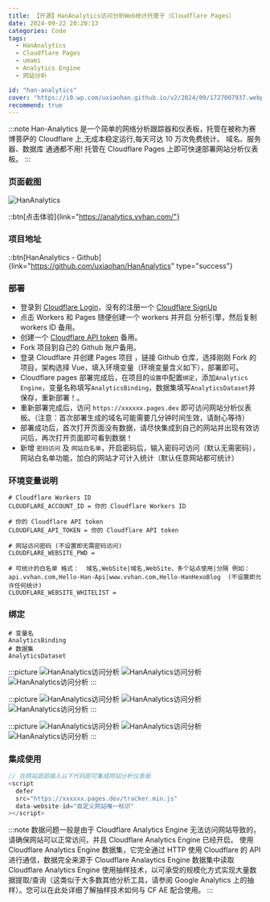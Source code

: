 ```yaml
---
title: 【开源】HanAnalytics访问分析Web统计托管于（Cloudflare Pages）
date: 2024-09-22 20:20:13
categories: Code
tags:
  - HanAnalytics
  - Cloudflare Pages
  - umami
  - Analytics Engine
  - 网站分析

id: "han-analytics"
cover: "https://i0.wp.com/uxiaohan.github.io/v2/2024/09/1727007937.webp"
recommend: true
---
```


:::note
Han-Analytics 是一个简单的网络分析跟踪器和仪表板，托管在被称为赛博菩萨的 Cloudflare 上,无成本稳定运行,每天可达 10 万次免费统计。
域名、服务器、数据库 通通都不用! 托管在 Cloudflare Pages 上即可快速部署网站分析仪表板。
:::

### 页面截图

![HanAnalytics](https://i0.wp.com/uxiaohan.github.io/v2/2024/09/1726993735.webp)

::btn[点击体验]{link="https://analytics.vvhan.com/"}

### 项目地址

::btn[HanAnalytics - Github]{link="https://github.com/uxiaohan/HanAnalytics" type="success"}

### 部署

- 登录到 [Cloudflare Login](https://dash.cloudflare.com/sign-up)，没有的注册一个 [Cloudflare SignUp](https://dash.cloudflare.com/sign-up)
- 点击 Workers 和 Pages 随便创建一个 workers 并开启 分析引擎，然后复制 workers ID 备用。
- 创建一个 [Cloudflare API token](https://dash.cloudflare.com/profile/api-tokens) 备用。
- Fork 项目到自己的 Github 账户备用。
- 登录 Cloudflare 并创建 Pages 项目 ，链接 Github 仓库，选择刚刚 Fork 的项目，架构选择 Vue，填入环境变量（环境变量含义如下），部署即可。
- Cloudflare pages 部署完成后，在项目的`设置`中配置`绑定`，添加`Analytics Engine`，变量名称填写`AnalyticsBinding`，数据集填写`AnalyticsDataset`并保存，重新部署！。
- 重新部署完成后，访问 `https://xxxxxx.pages.dev` 即可访问网站分析仪表板。（注意：首次部署生成的域名可能需要几分钟时间生效，请耐心等待）
- 部署成功后，首次打开页面没有数据，请尽快集成到自己的网站并出现有效访问后，再次打开页面即可看到数据！
- 新增 `密码访问` 及 `网站白名单`，开启密码后，输入密码可访问（默认无需密码），网站白名单功能，加白的网站才可计入统计（默认任意网站都可统计）

### 环境变量说明

```shell
# Cloudflare Workers ID
CLOUDFLARE_ACCOUNT_ID = 你的 Cloudflare Workers ID

# 你的 Cloudflare API token
CLOUDFLARE_API_TOKEN = 你的 Cloudflare API token

# 网站访问密码 (不设置即无需密码访问)
CLOUDFLARE_WEBSITE_PWD =

# 可统计的白名单 格式：  域名,WebSite|域名,WebSite，多个站点使用|分隔 例如：api.vvhan.com,Hello-Han-Api|www.vvhan.com,Hello-HanHexoBlog  (不设置即允许任何统计)
CLOUDFLARE_WEBSITE_WHITELIST =
```

### 绑定

```shell
# 变量名
AnalyticsBinding
# 数据集
AnalyticsDataset
```

:::picture
![HanAnalytics访问分析](https://i0.wp.com/uxiaohan.github.io/v2/2024/09/1727001144.webp)
![HanAnalytics访问分析](https://i0.wp.com/uxiaohan.github.io/v2/2024/09/1727001550.webp)
![HanAnalytics访问分析](https://i0.wp.com/uxiaohan.github.io/v2/2024/09/1727001058.webp)
:::

:::picture
![HanAnalytics访问分析](https://i0.wp.com/uxiaohan.github.io/v2/2024/09/1727001090.webp)
![HanAnalytics访问分析](https://i0.wp.com/uxiaohan.github.io/v2/2024/09/1727001118.webp)
![HanAnalytics访问分析](https://i0.wp.com/uxiaohan.github.io/v2/2024/09/1727001163.webp)
:::

:::picture
![HanAnalytics访问分析](https://i0.wp.com/uxiaohan.github.io/v2/2024/09/1727001181.webp)
![HanAnalytics访问分析](https://i0.wp.com/uxiaohan.github.io/v2/2024/12/1734595834412.webp)
![HanAnalytics访问分析](https://i0.wp.com/uxiaohan.github.io/v2/2024/12/1734596343524.webp)
:::

### 集成使用

```js
// 在网站底部插入以下代码即可集成网站分析仪表板
<script
  defer
  src="https://xxxxxx.pages.dev/tracker.min.js"
  data-website-id="自定义网站唯一标识"
></script>
```

:::note
数据问题一般是由于 Cloudflare Analytics Engine 无法访问网站导致的，请确保网站可以正常访问，并且 Cloudflare Analytics Engine 已经开启。
使用 Cloudflare Analytics Engine 数据集，它完全通过 HTTP 使用 Cloudflare 的 API 进行通信，数据完全来源于 Cloudflare Analaytics Engine 数据集中读取
Cloudflare Analytics Engine 使用抽样技术，以可承受的规模化方式实现大量数据提取/查询（这类似于大多数其他分析工具，请参阅 Google Analytics 上的抽样）。您可以在此处详细了解抽样技术如何与 CF AE 配合使用。
:::

